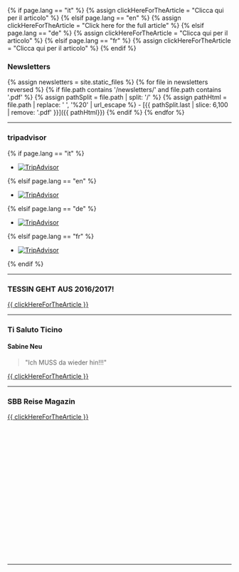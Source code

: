 
{% if page.lang == "it" %} {% assign clickHereForTheArticle = "Clicca qui per il articolo" %}
{% elsif page.lang == "en" %} {% assign clickHereForTheArticle = "Click here for the full article" %}
{% elsif page.lang == "de" %} {% assign clickHereForTheArticle = "Clicca qui per il articolo" %}
{% elsif page.lang == "fr" %} {% assign clickHereForTheArticle = "Clicca qui per il articolo" %}
{% endif %}

### Newsletters

<div>
{% assign newsletters = site.static_files %}
{% for file in newsletters reversed %}
{% if file.path contains '/newsletters/' and file.path contains '.pdf' %}
{% assign pathSplit =  file.path | split: '/' %}
{% assign pathHtml = file.path |  replace: ' ', '%20' | url_escape %}
- [{{ pathSplit.last | slice: 6,100 | remove: '.pdf' }}]({{ pathHtml}})
	{% endif %}
{% endfor %}
</div>

- - - 

### tripadvisor
{% if page.lang == "it" %} 
<div id="TA_certificateOfExcellence496" class="TA_certificateOfExcellence">
<ul id="IdPJz1Jms" class="TA_links S5tM83S7">
<li id="CyPr96cZ" class="NqcKecMjh7Yo">
<a target="_blank" href="https://it.tripadvisor.ch/Restaurant_Review-g664165-d7146334-Reviews-Osteria_Scarpetta_Alla_Fraccia-Tenero_Lake_Maggiore_Canton_of_Ticino_Swiss_Alps.html"><img src="https://it.tripadvisor.ch/img/cdsi/img2/awards/CoE2016_WidgetAsset-14348-2.png" alt="TripAdvisor" class="widCOEImg" id="CDSWIDCOELOGO"/></a>
</li>
</ul>
</div>
<script src="https://www.jscache.com/wejs?wtype=certificateOfExcellence&amp;uniq=496&amp;locationId=7146334&amp;lang=it_CH&amp;year=2016&amp;display_version=2"></script>


{% elsif page.lang == "en" %}
<div id="TA_certificateOfExcellence723" class="TA_certificateOfExcellence">
<ul id="9fmSdW4SZ" class="TA_links lwfVbOy">
<li id="fmmp3XsNogW" class="3SEhDF">
<a target="_blank" href="https://www.tripadvisor.co.uk/Restaurant_Review-g664165-d7146334-Reviews-Osteria_Scarpetta_Alla_Fraccia-Tenero_Lake_Maggiore_Canton_of_Ticino_Swiss_Alps.html"><img src="https://www.tripadvisor.co.uk/img/cdsi/img2/awards/CoE2016_WidgetAsset-14348-2.png" alt="TripAdvisor" class="widCOEImg" id="CDSWIDCOELOGO"/></a>
</li>
</ul>
</div>
<script src="https://www.jscache.com/wejs?wtype=certificateOfExcellence&amp;uniq=723&amp;locationId=7146334&amp;lang=en_UK&amp;year=2016&amp;display_version=2"></script>


{% elsif page.lang == "de" %}
<div id="TA_certificateOfExcellence145" class="TA_certificateOfExcellence">
<ul id="IP1BKt5U" class="TA_links TDgFqJb">
<li id="48bt7PwZ" class="RyRbkwd">
<a target="_blank" href="https://www.tripadvisor.ch/Restaurant_Review-g664165-d7146334-Reviews-Osteria_Scarpetta_Alla_Fraccia-Tenero_Lake_Maggiore_Canton_of_Ticino_Swiss_Alps.html"><img src="https://www.tripadvisor.ch/img/cdsi/img2/awards/CoE2016_WidgetAsset-14348-2.png" alt="TripAdvisor" class="widCOEImg" id="CDSWIDCOELOGO"/></a>
</li>
</ul>
</div>
<script src="https://www.jscache.com/wejs?wtype=certificateOfExcellence&amp;uniq=145&amp;locationId=7146334&amp;lang=de_CH&amp;year=2016&amp;display_version=2"></script>

{% elsif page.lang == "fr" %}
<div id="TA_certificateOfExcellence256" class="TA_certificateOfExcellence">
<ul id="KTZc3rj" class="TA_links wSy9QSVU">
<li id="q3s8D36JbyjU" class="GrW6Nwpqco">
<a target="_blank" href="https://fr.tripadvisor.ch/Restaurant_Review-g664165-d7146334-Reviews-Osteria_Scarpetta_Alla_Fraccia-Tenero_Lake_Maggiore_Canton_of_Ticino_Swiss_Alps.html"><img src="https://fr.tripadvisor.ch/img/cdsi/img2/awards/CoE2016_WidgetAsset-14348-2.png" alt="TripAdvisor" class="widCOEImg" id="CDSWIDCOELOGO"/></a>
</li>
</ul>
</div>
<script src="https://www.jscache.com/wejs?wtype=certificateOfExcellence&amp;uniq=256&amp;locationId=7146334&amp;lang=fr_CH&amp;year=2016&amp;display_version=2"></script>
{% endif %}

- - - 

### TESSIN GEHT AUS 2016/2017!
[{{ clickHereForTheArticle }}](/reviews/TGA_OsteriaScarpettaAllaFraccia_2016-2017.pdf)

- - - 

### Ti Saluto Ticino

#### Sabine Neu 

> "Ich MUSS da wieder hin!!!"  

[{{ clickHereForTheArticle }}](http://tisalutoticino.blogspot.ch/2014/07/osteria-scarpetta-alla-fraccia-tenero.html)

- - - 

### SBB Reise Magazin

[{{ clickHereForTheArticle }}](http://issuu.com/sbb_reisemagazin/docs/sbb_reisemagazin_140904/c/slouig8)
<div data-configid="13951617/9691137" style="width: 400px; height: 294px;" class="issuuembed"></div><script type="text/javascript" src="//e.issuu.com/embed.js" async="true"></script>

- - -

